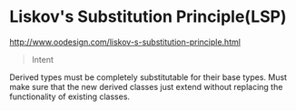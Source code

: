 # Liskov's Substitution Principle(LSP)

http://www.oodesign.com/liskov-s-substitution-principle.html

> Intent

Derived types must be completely substitutable for their base types.
Must make sure that the new derived classes just extend without replacing the functionality of existing classes.
